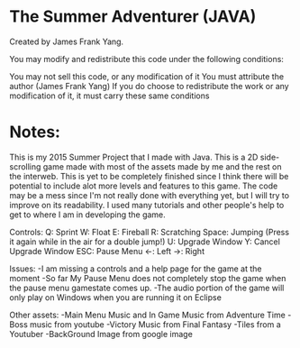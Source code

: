 The Summer Adventurer (JAVA)
====================

Created by James Frank Yang.

You may modify and redistribute this code under the following conditions:

You may not sell this code, or any modification of it
You must attribute the author (James Frank Yang)
If you do choose to redistribute the work or any modification of it, it must carry these same conditions


Notes:
====================
This is my 2015 Summer Project that I made with Java. This is a 2D side-scrolling game made with most of the assets made by me
and the rest on the interweb. This is yet to be completely finished since I think there will be
potential to include alot more levels and features to this game. The code may be a mess since I'm 
not really done with everything yet, but I will try to improve on its readability. I used many tutorials and other people's
help to get to where I am in developing the game.

Controls:
Q: Sprint
W: Float
E: Fireball
R: Scratching
Space: Jumping (Press it again while in the air for a double jump!)
U: Upgrade Window
Y: Cancel Upgrade Window
ESC: Pause Menu
<-: Left
->: Right

Issues:
-I am missing a controls and a help page for the game at the moment
-So far My Pause Menu does not completely stop the game when the pause menu gamestate comes up.
-The audio portion of the game will only play on Windows when you are running it on Eclipse

Other assets:
-Main Menu Music and In Game Music from Adventure Time
-Boss music from youtube
-Victory Music from Final Fantasy
-Tiles from a Youtuber 
-BackGround Image from google image




